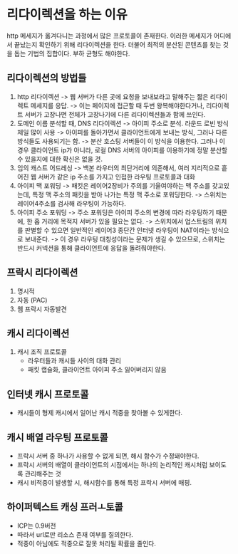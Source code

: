 # 리다이렉션을 하는 이유
http 메세지가 옮겨다니는 과정에서 많은 프로토콜이 존재한다.
이러한 메세지가 어디에서 끝났는지 확인하기 위해 리다이렉션을 한다.
더불어 최적의 분산된 콘텐츠를 찾는 것을 돕는 기법의 집합이다.
부하 균형도 해야한다.

## 리다이렉션의 방법들
1. http 리다이렉션 
   -> 웹 서버가 다른 곳에 요청을 보내보라고 말해주는 짧은 리다이렉트 메세지를 응답. 
   -> 이는 페이지에 접근할 때 두번 왕복해야한다거나, 리다이렉트 서버가 고장나면 전체가 고장나기에 다른 리다이렉션들과 함께 쓰인다.
2. 도메인 이름 분석할 때, DNS 리다이렉션
   -> 아이피 주소로 분석. 라운드 로빈 방식 제일 많이 사용
   -> 아이피를 돌아가면서 클라이언트에게 보내는 방식, 그러나 다른 방식들도 사용되기는 함.
   -> 분산 호스팅 서버들이 이 방식을 이용한다. 그러나 이 경우 클라이언트 ip가 아니라, 로컬 DNS 서버의 아이피를 이용하기에 정말 분산할 수 있을지에 대한 확신은 없을 것.
3. 임의 캐스트 어드레싱
   -> 백본 라우터의 최단거리에 의존해서, 여러 지리적으로 흩어진 웹 서버가 같은 ip 주소를 가지고 인접한 라우팅 프로토콜과 대화
4. 아이피 맥 포워딩
   -> 패킷은 레이어2장비가 주의를 기울여야하는 맥 주소를 갖고있는데, 특정 맥 주소의 패킷을 받아 나가는 특정 맥 주소로 포워딩한다.
   -> 스위치는 레이어4주소를 검사해 라우팅이 가능하다.
5. 아이피 주소 포워딩
   -> 주소 포워딩은 아이피 주소의 변경에 따라 라우팅하기 때문에, 한 홉 거리에 목적지 서버가 있을 필요는 없다.
   -> 스위치에서 업스트림의 위치를 판별할 수 있으면 일반적인 레이어3 종단간 인터넷 라우팅이 NAT이라는 방식으로 보내준다.
   -> 이 경우 라우팅 대칭성이라는 문제가 생길 수 있으므로, 스위치는 반드시 커넥션을 통해 클라이언트에 응답을 돌려줘야한다.
## 프락시 리다이렉션
1. 명시적
2. 자동 (PAC)
3. 웹 프락시 자동발견 

## 캐시 리다이렉션
1. 캐시 조직 프로토콜
   - 라우터들과 캐시들 사이의 대화 관리
   - 패킷 캡슐화, 클라이언트 아이피 주소 잃어버리지 않음

## 인터넷 캐시 프로토콜
- 캐시들이 형제 캐시에서 일어난 캐시 적중을 찾아볼 수 있게한다.

## 캐시 배열 라우팅 프로토콜
- 프락시 서버 중 하나가 사용할 수 없게 되면, 해시 함수가 수정돼야한다. 
- 프락시 서버의 배열이 클라이언트의 시점에서는 하나의 논리적인 캐시처럼 보이도록 관리해주는 것
- 캐시 비적중이 발생할 시, 해시함수를 통해 특정 프락시 서버에 매핑.

## 하이퍼텍스트 캐싱 프러ㅗ토콜
- ICP는 0.9버전
- 따라서 url로만 리소스 존재 여부를 질의한다.
- 적중이 아님에도 적중으로 잘못 처리될 확률을 줄인다.

